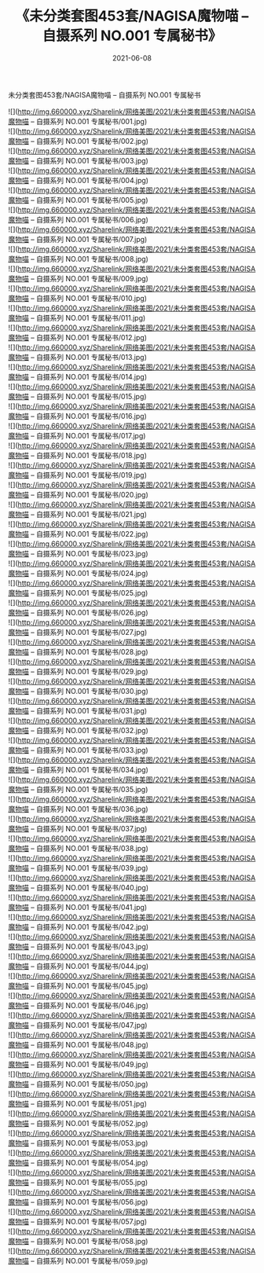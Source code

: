 ﻿---
layout: post
title:  《未分类套图453套/NAGISA魔物喵 – 自摄系列 NO.001 专属秘书》
date:   2021-06-08
img: http://img.660000.xyz/Sharelink/网络美图/2021/未分类套图453套/NAGISA魔物喵 – 自摄系列 NO.001 专属秘书/000.jpg
categories: [美女, 清纯, 唯美]
---

未分类套图453套/NAGISA魔物喵 – 自摄系列 NO.001 专属秘书

 ![](http://img.660000.xyz/Sharelink/网络美图/2021/未分类套图453套/NAGISA魔物喵 – 自摄系列 NO.001 专属秘书/001.jpg) <br>![](http://img.660000.xyz/Sharelink/网络美图/2021/未分类套图453套/NAGISA魔物喵 – 自摄系列 NO.001 专属秘书/002.jpg) <br>![](http://img.660000.xyz/Sharelink/网络美图/2021/未分类套图453套/NAGISA魔物喵 – 自摄系列 NO.001 专属秘书/003.jpg) <br>![](http://img.660000.xyz/Sharelink/网络美图/2021/未分类套图453套/NAGISA魔物喵 – 自摄系列 NO.001 专属秘书/004.jpg) <br>![](http://img.660000.xyz/Sharelink/网络美图/2021/未分类套图453套/NAGISA魔物喵 – 自摄系列 NO.001 专属秘书/005.jpg) <br>![](http://img.660000.xyz/Sharelink/网络美图/2021/未分类套图453套/NAGISA魔物喵 – 自摄系列 NO.001 专属秘书/006.jpg) <br>![](http://img.660000.xyz/Sharelink/网络美图/2021/未分类套图453套/NAGISA魔物喵 – 自摄系列 NO.001 专属秘书/007.jpg) <br>![](http://img.660000.xyz/Sharelink/网络美图/2021/未分类套图453套/NAGISA魔物喵 – 自摄系列 NO.001 专属秘书/008.jpg) <br>![](http://img.660000.xyz/Sharelink/网络美图/2021/未分类套图453套/NAGISA魔物喵 – 自摄系列 NO.001 专属秘书/009.jpg) <br>![](http://img.660000.xyz/Sharelink/网络美图/2021/未分类套图453套/NAGISA魔物喵 – 自摄系列 NO.001 专属秘书/010.jpg) <br>![](http://img.660000.xyz/Sharelink/网络美图/2021/未分类套图453套/NAGISA魔物喵 – 自摄系列 NO.001 专属秘书/011.jpg) <br>![](http://img.660000.xyz/Sharelink/网络美图/2021/未分类套图453套/NAGISA魔物喵 – 自摄系列 NO.001 专属秘书/012.jpg) <br>![](http://img.660000.xyz/Sharelink/网络美图/2021/未分类套图453套/NAGISA魔物喵 – 自摄系列 NO.001 专属秘书/013.jpg) <br>![](http://img.660000.xyz/Sharelink/网络美图/2021/未分类套图453套/NAGISA魔物喵 – 自摄系列 NO.001 专属秘书/014.jpg) <br>![](http://img.660000.xyz/Sharelink/网络美图/2021/未分类套图453套/NAGISA魔物喵 – 自摄系列 NO.001 专属秘书/015.jpg) <br>![](http://img.660000.xyz/Sharelink/网络美图/2021/未分类套图453套/NAGISA魔物喵 – 自摄系列 NO.001 专属秘书/016.jpg) <br>![](http://img.660000.xyz/Sharelink/网络美图/2021/未分类套图453套/NAGISA魔物喵 – 自摄系列 NO.001 专属秘书/017.jpg) <br>![](http://img.660000.xyz/Sharelink/网络美图/2021/未分类套图453套/NAGISA魔物喵 – 自摄系列 NO.001 专属秘书/018.jpg) <br>![](http://img.660000.xyz/Sharelink/网络美图/2021/未分类套图453套/NAGISA魔物喵 – 自摄系列 NO.001 专属秘书/019.jpg) <br>![](http://img.660000.xyz/Sharelink/网络美图/2021/未分类套图453套/NAGISA魔物喵 – 自摄系列 NO.001 专属秘书/020.jpg) <br>![](http://img.660000.xyz/Sharelink/网络美图/2021/未分类套图453套/NAGISA魔物喵 – 自摄系列 NO.001 专属秘书/021.jpg) <br>![](http://img.660000.xyz/Sharelink/网络美图/2021/未分类套图453套/NAGISA魔物喵 – 自摄系列 NO.001 专属秘书/022.jpg) <br>![](http://img.660000.xyz/Sharelink/网络美图/2021/未分类套图453套/NAGISA魔物喵 – 自摄系列 NO.001 专属秘书/023.jpg) <br>![](http://img.660000.xyz/Sharelink/网络美图/2021/未分类套图453套/NAGISA魔物喵 – 自摄系列 NO.001 专属秘书/024.jpg) <br>![](http://img.660000.xyz/Sharelink/网络美图/2021/未分类套图453套/NAGISA魔物喵 – 自摄系列 NO.001 专属秘书/025.jpg) <br>![](http://img.660000.xyz/Sharelink/网络美图/2021/未分类套图453套/NAGISA魔物喵 – 自摄系列 NO.001 专属秘书/026.jpg) <br>![](http://img.660000.xyz/Sharelink/网络美图/2021/未分类套图453套/NAGISA魔物喵 – 自摄系列 NO.001 专属秘书/027.jpg) <br>![](http://img.660000.xyz/Sharelink/网络美图/2021/未分类套图453套/NAGISA魔物喵 – 自摄系列 NO.001 专属秘书/028.jpg) <br>![](http://img.660000.xyz/Sharelink/网络美图/2021/未分类套图453套/NAGISA魔物喵 – 自摄系列 NO.001 专属秘书/029.jpg) <br>![](http://img.660000.xyz/Sharelink/网络美图/2021/未分类套图453套/NAGISA魔物喵 – 自摄系列 NO.001 专属秘书/030.jpg) <br>![](http://img.660000.xyz/Sharelink/网络美图/2021/未分类套图453套/NAGISA魔物喵 – 自摄系列 NO.001 专属秘书/031.jpg) <br>![](http://img.660000.xyz/Sharelink/网络美图/2021/未分类套图453套/NAGISA魔物喵 – 自摄系列 NO.001 专属秘书/032.jpg) <br>![](http://img.660000.xyz/Sharelink/网络美图/2021/未分类套图453套/NAGISA魔物喵 – 自摄系列 NO.001 专属秘书/033.jpg) <br>![](http://img.660000.xyz/Sharelink/网络美图/2021/未分类套图453套/NAGISA魔物喵 – 自摄系列 NO.001 专属秘书/034.jpg) <br>![](http://img.660000.xyz/Sharelink/网络美图/2021/未分类套图453套/NAGISA魔物喵 – 自摄系列 NO.001 专属秘书/035.jpg) <br>![](http://img.660000.xyz/Sharelink/网络美图/2021/未分类套图453套/NAGISA魔物喵 – 自摄系列 NO.001 专属秘书/036.jpg) <br>![](http://img.660000.xyz/Sharelink/网络美图/2021/未分类套图453套/NAGISA魔物喵 – 自摄系列 NO.001 专属秘书/037.jpg) <br>![](http://img.660000.xyz/Sharelink/网络美图/2021/未分类套图453套/NAGISA魔物喵 – 自摄系列 NO.001 专属秘书/038.jpg) <br>![](http://img.660000.xyz/Sharelink/网络美图/2021/未分类套图453套/NAGISA魔物喵 – 自摄系列 NO.001 专属秘书/039.jpg) <br>![](http://img.660000.xyz/Sharelink/网络美图/2021/未分类套图453套/NAGISA魔物喵 – 自摄系列 NO.001 专属秘书/040.jpg) <br>![](http://img.660000.xyz/Sharelink/网络美图/2021/未分类套图453套/NAGISA魔物喵 – 自摄系列 NO.001 专属秘书/041.jpg) <br>![](http://img.660000.xyz/Sharelink/网络美图/2021/未分类套图453套/NAGISA魔物喵 – 自摄系列 NO.001 专属秘书/042.jpg) <br>![](http://img.660000.xyz/Sharelink/网络美图/2021/未分类套图453套/NAGISA魔物喵 – 自摄系列 NO.001 专属秘书/043.jpg) <br>![](http://img.660000.xyz/Sharelink/网络美图/2021/未分类套图453套/NAGISA魔物喵 – 自摄系列 NO.001 专属秘书/044.jpg) <br>![](http://img.660000.xyz/Sharelink/网络美图/2021/未分类套图453套/NAGISA魔物喵 – 自摄系列 NO.001 专属秘书/045.jpg) <br>![](http://img.660000.xyz/Sharelink/网络美图/2021/未分类套图453套/NAGISA魔物喵 – 自摄系列 NO.001 专属秘书/046.jpg) <br>![](http://img.660000.xyz/Sharelink/网络美图/2021/未分类套图453套/NAGISA魔物喵 – 自摄系列 NO.001 专属秘书/047.jpg) <br>![](http://img.660000.xyz/Sharelink/网络美图/2021/未分类套图453套/NAGISA魔物喵 – 自摄系列 NO.001 专属秘书/048.jpg) <br>![](http://img.660000.xyz/Sharelink/网络美图/2021/未分类套图453套/NAGISA魔物喵 – 自摄系列 NO.001 专属秘书/049.jpg) <br>![](http://img.660000.xyz/Sharelink/网络美图/2021/未分类套图453套/NAGISA魔物喵 – 自摄系列 NO.001 专属秘书/050.jpg) <br>![](http://img.660000.xyz/Sharelink/网络美图/2021/未分类套图453套/NAGISA魔物喵 – 自摄系列 NO.001 专属秘书/051.jpg) <br>![](http://img.660000.xyz/Sharelink/网络美图/2021/未分类套图453套/NAGISA魔物喵 – 自摄系列 NO.001 专属秘书/052.jpg) <br>![](http://img.660000.xyz/Sharelink/网络美图/2021/未分类套图453套/NAGISA魔物喵 – 自摄系列 NO.001 专属秘书/053.jpg) <br>![](http://img.660000.xyz/Sharelink/网络美图/2021/未分类套图453套/NAGISA魔物喵 – 自摄系列 NO.001 专属秘书/054.jpg) <br>![](http://img.660000.xyz/Sharelink/网络美图/2021/未分类套图453套/NAGISA魔物喵 – 自摄系列 NO.001 专属秘书/055.jpg) <br>![](http://img.660000.xyz/Sharelink/网络美图/2021/未分类套图453套/NAGISA魔物喵 – 自摄系列 NO.001 专属秘书/056.jpg) <br>![](http://img.660000.xyz/Sharelink/网络美图/2021/未分类套图453套/NAGISA魔物喵 – 自摄系列 NO.001 专属秘书/057.jpg) <br>![](http://img.660000.xyz/Sharelink/网络美图/2021/未分类套图453套/NAGISA魔物喵 – 自摄系列 NO.001 专属秘书/058.jpg) <br>![](http://img.660000.xyz/Sharelink/网络美图/2021/未分类套图453套/NAGISA魔物喵 – 自摄系列 NO.001 专属秘书/059.jpg) <br>